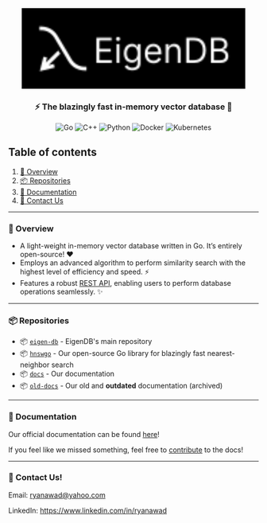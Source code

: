 <div align="center">
<img src="../assets/logo.svg" width="450px">

### ⚡ The blazingly fast in-memory vector database 🚀 

![Go](https://img.shields.io/badge/go-%2300ADD8.svg?style=for-the-badge&logo=go&logoColor=white)
![C++](https://img.shields.io/badge/c++-%2300599C.svg?style=for-the-badge&logo=c%2B%2B&logoColor=white)
![Python](https://img.shields.io/badge/python-3670A0?style=for-the-badge&logo=python&logoColor=ffdd54)
![Docker](https://img.shields.io/badge/docker-%230db7ed.svg?style=for-the-badge&logo=docker&logoColor=white)
![Kubernetes](https://img.shields.io/badge/kubernetes-%23326ce5.svg?style=for-the-badge&logo=kubernetes&logoColor=white)

</div>

## Table of contents

1. [🔎 Overview](#overview)
2. [📦 Repositories](#Repositories)
3. [📖 Documentation](#documentation)
4. [💬 Contact Us](#contact-us)
---

### 🔎 Overview
* A light-weight in-memory vector database written in Go. It’s entirely open-source! ❤️
* Employs an advanced algorithm to perform similarity search with the highest level of efficiency and speed. ⚡
* Features a robust [REST API](https://eigendb.mintlify.app/api-reference/api), enabling users to perform database operations seamlessly. ✨

---


### 📦 Repositories

- 📦 [`eigen-db`](https://github.com/Eigen-DB/eigen-db) - EigenDB's main repository
- 📦 [`hnswgo`](https://github.com/Eigen-DB/hnswgo) - Our open-source Go library for blazingly fast nearest-neighbor search
- 📦 [`docs`](https://github.com/Eigen-DB/docs) - Our documentation
- 📦 [`old-docs`](https://github.com/Eigen-DB/old-docs) - Our old and **outdated** documentation (archived)

---

### 📖 Documentation

Our official documentation can be found [here](https://eigendb.mintlify.app/)!

If you feel like we missed something, feel free to [contribute](https://github.com/Eigen-DB/docs) to the docs! 

---

### 💬 Contact Us!

Email: ryanawad@yahoo.com

LinkedIn: https://www.linkedin.com/in/ryanawad

